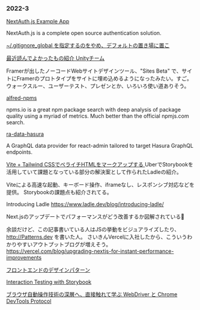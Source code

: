 ### 2022-3

[ NextAuth.js Example App ]( https://github.com/nextauthjs/next-auth-example )
  
  NextAuth.js is a complete open source authentication solution.


[ ~/.gitignore_global を指定するのをやめ、デフォルトの置き場に置こ ]( https://zenn.dev/qnighy/articles/1a756f2857dc20 )

[ 最近読んでよかったもの紹介 Unityチーム ]( https://note.com/reality_eng/n/nd95f6bbe2ed5 )

Framerが出したノーコードWebサイトデザインツール、"Sites Beta" で、サイトにFramerのプロトタイプをサイトに埋め込めるようになったみたい。すご。
ウォークスルー、ユーザーテスト、プレゼンとか、いろいろ使い道ありそう。

[ alfred-npms ]( https://github.com/sindresorhus/alfred-npms )

npms.io is a great npm package search with deep analysis of package quality using a myriad of metrics. Much better than the official npmjs.com search.

[ ra-data-hasura ]( https://github.com/hasura/ra-data-hasura )

  A GraphQL data provider for react-admin tailored to target Hasura GraphQL endpoints.

[ Vite + Tailwind CSSでペライチHTMLをマークアップする ]( https://zenn.dev/mottox2/articles/vite-tailwind )
UberでStorybookを活用していて課題となっている部分の解決案として作られたLadleの紹介。

Viteによる高速な起動、キーボード操作、iframeなし、レスポンシブ対応などを提供。
Storybookの課題点も紹介されてる。

Introducing Ladle https://www.ladle.dev/blog/introducing-ladle/

Next.jsのアップデートでパフォーマンスがどう改善するか図解されている👀

余談だけど、この記事書いている人はJSの挙動をビジュアライズしたり、http://Patterns.dev を書いた人。
さいきんVercelに入社したから、こういうわかりやすいアウトプットブログが増えそう。
https://vercel.com/blog/upgrading-nextjs-for-instant-performance-improvements

[ フロントエンドのデザインパターン ]( https://zenn.dev/morinokami/books/learning-patterns-1/viewer )

[ Interaction Testing with Storybook ]( https://storybook.js.org/blog/interaction-testing-with-storybook/ )

[ ブラウザ自動操作技術の深層へ、直接触れて学ぶ WebDriver と Chrome DevTools Protocol ]( https://speakerdeck.com/hgsgtk/webdriver-cdp-using-php )
[  ](  )
[  ](  )
[  ](  )
[  ](  )
[  ](  )
[  ](  )
[  ](  )
[  ](  )
[  ](  )
[  ](  )
[  ](  )
[  ](  )
[  ](  )
[  ](  )
[  ](  )
[  ](  )
[  ](  )
[  ](  )
[  ](  )
[  ](  )
[  ](  )
[  ](  )
[  ](  )
[  ](  )
[  ](  )
[  ](  )
[  ](  )
[  ](  )
[  ](  )
[  ](  )
[  ](  )
[  ](  )
[  ](  )
[  ](  )
[  ](  )
[  ](  )
[  ](  )
[  ](  )
[  ](  )
[  ](  )
[  ](  )
[  ](  )
[  ](  )
[  ](  )
[  ](  )
[  ](  )
[  ](  )
[  ](  )
[  ](  )
[  ](  )
[  ](  )
[  ](  )
[  ](  )
[  ](  )
[  ](  )


